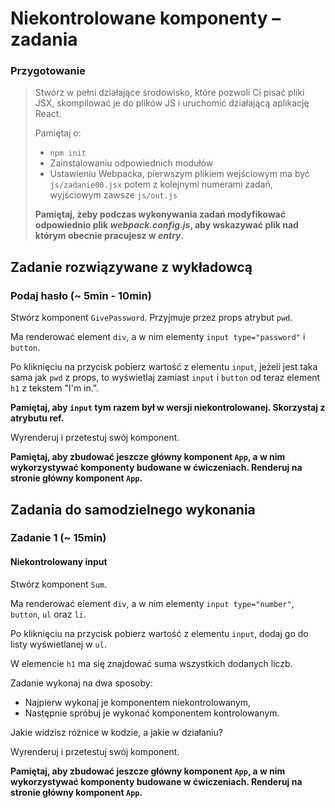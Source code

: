 # Niekontrolowane komponenty &ndash; zadania

### Przygotowanie

> Stwórz w pełni działające środowisko, które pozwoli Ci pisać pliki JSX, skompilować je do plików JS i uruchomić działającą aplikację React.
> 
> Pamiętaj o:
> - ```npm init```
> - Zainstalowaniu odpowiednich modułów
> - Ustawieniu Webpacka, pierwszym plikiem wejściowym ma być `js/zadanie00.jsx` potem z kolejnymi numerami zadań, wyjściowym zawsze `js/out.js`
>
> **Pamiętaj, żeby podczas wykonywania zadań modyfikować odpowiednio plik _webpack.config.js_, aby wskazywać plik nad którym obecnie pracujesz w _entry_.**

## Zadanie rozwiązywane z wykładowcą

### Podaj hasło (~ 5min - 10min)

Stwórz komponent `GivePassword`. Przyjmuje przez props atrybut `pwd`.

Ma renderować element `div`, a w nim elementy `input type="password"` i `button`.

Po kliknięciu na przycisk pobierz wartość z elementu `input`, jeżeli jest taka sama jak `pwd` z props, to wyświetlaj zamiast `input` i `button` od teraz element `h1` z tekstem "I'm in.".

**Pamiętaj, aby `input` tym razem był w wersji niekontrolowanej. Skorzystaj z atrybutu ref.**

Wyrenderuj i przetestuj swój komponent.

**Pamiętaj, aby zbudować jeszcze główny komponent `App`, a w nim wykorzystywać komponenty budowane w ćwiczeniach. Renderuj na stronie główny komponent `App`.**

## Zadania do samodzielnego wykonania

### Zadanie 1 (~ 15min)
#### Niekontrolowany input

Stwórz komponent `Sum`.

Ma renderować element `div`, a w nim elementy `input type="number"`, `button`, `ul` oraz `li`.

Po kliknięciu na przycisk pobierz wartość z elementu `input`, dodaj go do listy wyświetlanej w `ul`.

W elemencie `h1` ma się znajdować suma wszystkich dodanych liczb.

Zadanie wykonaj na dwa sposoby:
- Najpierw wykonaj je komponentem niekontrolowanym,
- Następnie spróbuj je wykonać komponentem kontrolowanym.

Jakie widzisz różnice w kodzie, a jakie w działaniu?

Wyrenderuj i przetestuj swój komponent.

**Pamiętaj, aby zbudować jeszcze główny komponent `App`, a w nim wykorzystywać komponenty budowane w ćwiczeniach. Renderuj na stronie główny komponent `App`.**
